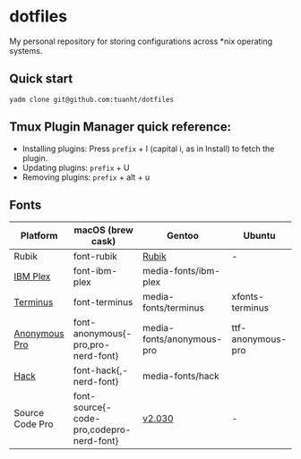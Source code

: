 # dotfiles

My personal repository for storing configurations across *nix operating systems.

## Quick start

```shell
yadm clone git@github.com:tuanht/dotfiles
```

## Tmux Plugin Manager quick reference:

- Installing plugins: Press `prefix` + I (capital i, as in Install) to fetch the plugin.
- Updating plugins: `prefix` + U
- Removing plugins: `prefix` + alt + u

## Fonts

| Platform | macOS (brew cask) | Gentoo | Ubuntu |
|----------|-------------------|--------|--------|
| Rubik | font-rubik | [Rubik](https://www.fontsquirrel.com/fonts/rubik) | - |
| [IBM Plex](https://www.ibm.com/plex/) | font-ibm-plex | media-fonts/ibm-plex | |
| [Terminus](https://files.ax86.net/terminus-ttf/) | font-terminus | media-fonts/terminus | xfonts-terminus |
| [Anonymous Pro](https://www.marksimonson.com/fonts/view/anonymous-pro) | font-anonymous{-pro,pro-nerd-font} | media-fonts/anonymous-pro | ttf-anonymous-pro |
| [Hack](https://sourcefoundry.org/hack/) | font-hack{,-nerd-font} | media-fonts/hack | |
| Source Code Pro | font-source{-code-pro,codepro-nerd-font} | [v2.030](https://github.com/adobe-fonts/source-code-pro/releases/download/2.030R-ro%2F1.050R-it/source-code-pro-2.030R-ro-1.050R-it.zip) | - |

